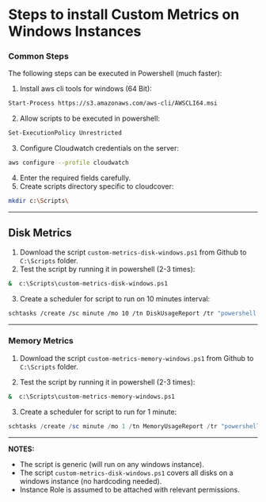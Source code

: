 # Steps to install Custom Metrics on Windows Instances

### Common Steps
The following steps can be executed in Powershell (much faster):

1. Install aws cli tools for windows (64 Bit):
```sh
Start-Process https://s3.amazonaws.com/aws-cli/AWSCLI64.msi
```

2. Allow scripts to be executed in powershell:
```sh
Set-ExecutionPolicy Unrestricted
```

3. Configure Cloudwatch credentials on the server:
```sh
aws configure --profile cloudwatch
```
4. Enter the required fields carefully.
5. Create scripts directory specific to cloudcover:
```sh
mkdir c:\Scripts\
```
---
## Disk Metrics
1. Download the script `custom-metrics-disk-windows.ps1` from Github to `C:\Scripts` folder.
2. Test the script by running it in powershell (2-3 times):
```sh
&  c:\Scripts\custom-metrics-disk-windows.ps1
```

3. Create a scheduler for script to run on 10 minutes interval:
```sh
schtasks /create /sc minute /mo 10 /tn DiskUsageReport /tr "powershell.exe -WindowStyle Hidden -NoLogo -File c:\Scripts\custom-metrics-disk-windows.ps1"
```
---
### Memory Metrics
1. Download the script `custom-metrics-memory-windows.ps1` from Github to `C:\Scripts` folder.


2. Test the script by running it in powershell (2-3 times):
```sh
&  c:\Scripts\custom-metrics-memory-windows.ps1
```
3. Create a scheduler for script to run for 1 minute:
```powershell
schtasks /create /sc minute /mo 1 /tn MemoryUsageReport /tr "powershell.exe -WindowStyle Hidden -NoLogo -File c:\Scripts\custom-metrics-memory-windows.ps1"
```
---
**NOTES:**
* The script is generic (will run on any windows instance).
* The script `custom-metrics-disk-windows.ps1` covers all disks on a windows instance (no hardcoding needed).
* Instance Role is assumed to be attached with relevant permissions.
